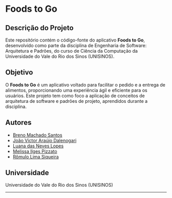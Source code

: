 # Foods to Go

## Descrição do Projeto

Este repositório contém o código-fonte do aplicativo **Foods to Go**, desenvolvido como parte da disciplina de Engenharia de Software: Arquitetura e Padrões, do curso de Ciência da Computação da Universidade do Vale do Rio dos Sinos (UNISINOS).

## Objetivo

O **Foods to Go** é um aplicativo voltado para facilitar o pedido e a entrega de alimentos, proporcionando uma experiência ágil e eficiente para os usuários. Este projeto tem como foco a aplicação de conceitos de arquitetura de software e padrões de projeto, aprendidos durante a disciplina.

## Autores

- [Breno Machado Santos](https://github.com/breno-ms)
- [João Victor Araújo Dalenogari](https://github.com/dlgJoao)
- [Luana das Neves Lopes](https://github.com/LuanaNevs)
- [Melissa Ilges Pizzato](https://github.com/melpizzato)
- [Rômulo Lima Siqueira](https://github.com/Gyokiyn)

## Universidade

Universidade do Vale do Rio dos Sinos (UNISINOS)

---